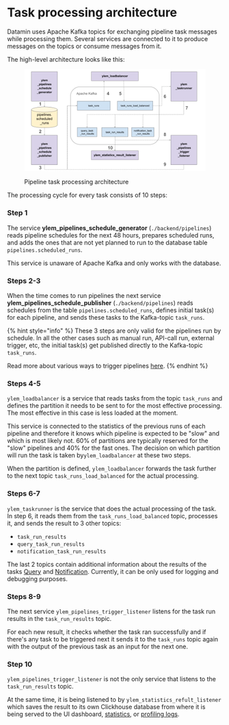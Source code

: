 # Task processing architecture

Datamin uses Apache Kafka topics for exchanging pipeline task messages while processing them. Several services are connected to it to produce messages on the topics or consume messages from it.

The high-level architecture looks like this:

<figure><img src="../.gitbook/assets/Ylem. Streaming architecture.png" alt=""><figcaption><p>Pipeline task processing architecture</p></figcaption></figure>

The processing cycle for every task consists of 10 steps:

### Step 1

The service **ylem\_pipelines\_schedule\_generator** (`./backend/pipelines`) reads pipeline schedules for the next 48 hours, prepares scheduled runs, and adds the ones that are not yet planned to run to the database table `pipelines.scheduled_runs`.&#x20;

This service is unaware of Apache Kafka and only works with the database.

### Steps 2-3

When the time comes to run pipelines the next service **ylem\_pipelines\_schedule\_publisher** (`./backend/pipelines`) reads schedules from the table `pipelines.scheduled_runs`, defines initial task(s) for each pipeline, and sends these tasks to the Kafka-topic `task_runs`.

{% hint style="info" %}
These 3 steps are only valid for the pipelines run by schedule. In all the other cases such as manual run, API-call run, external trigger, etc, the initial task(s) get published directly to the Kafka-topic `task_runs`.&#x20;

Read more about various ways to trigger pipelines [here](../pipelines/running-and-scheduling-workflows.md).
{% endhint %}

### Steps 4-5

`ylem_loadbalancer` is a service that reads tasks from the topic `task_runs` and defines the partition it needs to be sent to for the most effective processing. The most effective in this case is less loaded at the moment.&#x20;

This service is connected to the statistics of the previous runs of each pipeline and therefore it knows which pipeline is expected to be "slow" and which is most likely not. 60% of partitions are typically reserved for the "slow" pipelines and 40% for the fast ones. The decision on which partition will run the task is taken by`ylem_loadbalancer` at these two steps.

When the partition is defined, `ylem_loadbalancer` forwards the task further to the next topic `task_runs_load_balanced` for the actual processing.

### Steps 6-7

`ylem_taskrunner` is the service that does the actual processing of the task. In step 6, it reads them from the `task_runs_load_balanced` topic, processes it, and sends the result to 3 other topics:

* `task_run_results`
* `query_task_run_results`
* `notification_task_run_results`

The last 2 topics contain additional information about the results of the tasks [Query](../pipelines/tasks-ip/query.md) and [Notification](../pipelines/tasks-ip/notification.md). Currently, it can be only used for logging and debugging purposes.

### Steps 8-9

The next service `ylem_pipelines_trigger_listener` listens for the task run results in the `task_run_results` topic.&#x20;

For each new result, it checks whether the task ran successfully and if there's any task to be triggered next it sends it to the `task_runs` topic again with the output of the previous task as an input for the next one.

### Step 10

`ylem_pipelines_trigger_listener` is not the only service that listens to the `task_run_results`  topic.&#x20;

At the same time, it is being listened to by `ylem_statistics_refult_listener` which saves the result to its own Clickhouse database from where it is being served to the UI dashboard, [statistics](../statistics-and-profiling/statistics-of-runs.md), or [profiling logs](../statistics-and-profiling/slow-tasks.md).
